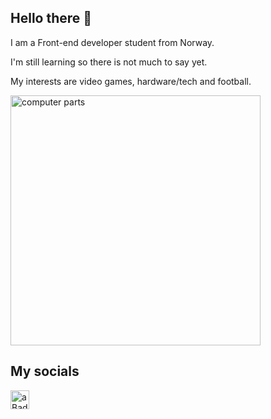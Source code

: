 ## Hello there 👋

I am a Front-end developer student from Norway.

I'm still learning so there is not much to say yet.

My interests are video games, hardware/tech and football.

<img src="https://th.bing.com/th/id/OIG.8gaVF3flTv4YlNARn1dH?pid=ImgGn" alt="computer parts" width=400 />

## My socials

<a href="https://twitter.com/aBadMan91">
  <img align="left" alt="aBadMan91's Twitter" width="30px" src="https://raw.githubusercontent.com/peterthehan/peterthehan/master/assets/twitter.svg" />
</a>

<!--
**aBadMan91/aBadMan91** is a ✨ _special_ ✨ repository because its `README.md` (this file) appears on your GitHub profile.

Here are some ideas to get you started:

- 🔭 I’m currently working on ...
- 🌱 I’m currently learning ...
- 👯 I’m looking to collaborate on ...
- 🤔 I’m looking for help with ...
- 💬 Ask me about ...
- 📫 How to reach me: ...
- 😄 Pronouns: ...
- ⚡ Fun fact: ...
-->
